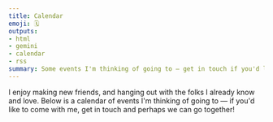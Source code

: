 ```yaml
---
title: Calendar
emoji: 🗓️
outputs:
- html
- gemini
- calendar
- rss
summary: Some events I'm thinking of going to — get in touch if you'd like to join me!
---
```


I enjoy making new friends, and hanging out with the folks I already know and love. Below is a calendar of events I'm thinking of going to — if you'd like to come with me, get in touch and perhaps we can go together!
